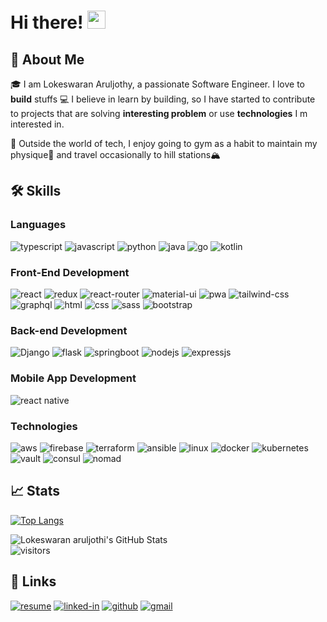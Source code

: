 # Hi there! <img src="https://media.giphy.com/media/hvRJCLFzcasrR4ia7z/giphy.gif" width="29px" height="29px">

## 🚀 About Me

🎓 I am Lokeswaran Aruljothy, a passionate Software Engineer. I love to **build** stuffs 💻 I believe in learn by building, so I have started to contribute to projects that are solving **interesting problem** or use **technologies** I m interested in.

🎸 Outside the world of tech, I enjoy going to gym as a habit to maintain my physique💪 and travel occasionally to hill stations🏔️

## 🛠️ Skills

### Languages

![typescript](https://img.shields.io/badge/TypeScript-3178C6?style=for-the-badge&logo=typescript&logoColor=white)
![javascript](https://img.shields.io/badge/JavaScript-323330?style=for-the-badge&logo=javascript&logoColor=F7DF1E)
![python](https://img.shields.io/badge/Python-3776AB?style=for-the-badge&logo=python&logoColor=white)
![java](https://img.shields.io/badge/Java-9b2321?style=for-the-badge&logo=java&logoColor=000000)
![go](https://img.shields.io/badge/GO-00ADD8?style=for-the-badge&logo=go&logoColor=ffffff)
![kotlin](https://img.shields.io/badge/kotlin-7F52FF?style=for-the-badge&logo=kotlin&logoColor=daccff)

### Front-End Development

![react](https://img.shields.io/badge/React-20232A?style=for-the-badge&logo=react&logoColor=61DAFB)
![redux](https://img.shields.io/badge/Redux-593D88?style=for-the-badge&logo=redux&logoColor=white)
![react-router](https://img.shields.io/badge/React_Router-CA4245?style=for-the-badge&logo=react-router&logoColor=white)
![material-ui](https://img.shields.io/badge/Material_UI-0081CB?style=for-the-badge&logo=mui&logoColor=white)
![pwa](https://img.shields.io/badge/Progressive_Web_App-4285F4?style=for-the-badge&logo=googlechrome&logoColor=white)
![tailwind-css](https://img.shields.io/badge/tailwind_css-06B6D4?style=for-the-badge&logo=tailwind-css&logoColor=white)
![graphql](https://img.shields.io/badge/GraphQL-E434AA?style=for-the-badge&logo=graphql&logoColor=white)
![html](https://img.shields.io/badge/HTML5-E34F26?style=for-the-badge&logo=html5&logoColor=white)
![css](https://img.shields.io/badge/CSS3-1572B6?style=for-the-badge&logo=css3&logoColor=white)
![sass](https://img.shields.io/badge/SASS-CC6699?style=for-the-badge&logo=sass&logoColor=white)
![bootstrap](https://img.shields.io/badge/Bootstrap-563D7C?style=for-the-badge&logo=bootstrap&logoColor=white)

### Back-end Development

![Django](https://img.shields.io/badge/django-092E20?style=for-the-badge&logo=django&logoColor=ffffff)
![flask](https://img.shields.io/badge/flask-000000?style=for-the-badge&logo=flask&logoColor=ffffff)
![springboot](https://img.shields.io/badge/springboot-6DB33F?style=for-the-badge&logo=springboot&logoColor=ffffff)
![nodejs](https://img.shields.io/badge/node.js-339933?style=for-the-badge&logo=node.js&logoColor=ffffff)
![expressjs](https://img.shields.io/badge/express-000000?style=for-the-badge&logo=express&logoColor=ffffff)

### Mobile App Development

![react native](https://img.shields.io/badge/Reactnative-B7178C?style=for-the-badge&logo=react&logoColor=61DAFB)

### Technologies

![aws](https://img.shields.io/badge/aws-232F3E?style=for-the-badge&logo=amazonaws&logoColor=white)
![firebase](https://img.shields.io/badge/Firebase-ffaa00?style=for-the-badge&logo=Firebase&logoColor=white)
![terraform](https://img.shields.io/badge/terraform-7B42BC?style=for-the-badge&logo=terraform&logoColor=white)
![ansible](https://img.shields.io/badge/ansible-EE0000?style=for-the-badge&logo=ansible&logoColor=white)
![linux](https://img.shields.io/badge/linux-FCC624?style=for-the-badge&logo=linux&logoColor=black)
![docker](https://img.shields.io/badge/docker-2496ED?style=for-the-badge&logo=docker&logoColor=white)
![kubernetes](https://img.shields.io/badge/kubernetes-326CE5?style=for-the-badge&logo=kubernetes&logoColor=white)
![vault](https://img.shields.io/badge/vault-000000?style=for-the-badge&logo=vault&logoColor=white)
![consul](https://img.shields.io/badge/consul-F24C53?style=for-the-badge&logo=consul&logoColor=white)
![nomad](https://img.shields.io/badge/nomad-C11920?style=for-the-badge&logo=nomad&logoColor=white)

## 📈 Stats

[![Top Langs](https://github-readme-stats.vercel.app/api/top-langs/?username=lokeswaran-aj&layout=compact&theme=highcontrast)](https://github.com/anuraghazra/github-readme-stats)

<div>
    <img src="https://github-readme-stats.vercel.app/api?username=lokeswaran-aj&show_icons=true&hide_border=true&theme=radical" alt="Lokeswaran aruljothi's GitHub Stats">
    <br />
    <img src="https://visitor-badge.laobi.icu/badge?page_id=lokeswaran-aj.lokeswaran-aj" alt="visitors">
</div>

## 🔗 Links

[![resume](https://img.shields.io/badge/Resume-4285F4?style=for-the-badge&logo=read-the-docs&logoColor=white)](https://drive.google.com/file/d/1a6sP_y6cJ4w3dE8x_3OLyVHSOp18EV7V/view)
[![linked-in](https://img.shields.io/badge/Linked_In-0077B5?style=for-the-badge&logo=LinkedIn&logoColor=white)](https://www.linkedin.com/in/lokeswaran-aj/)
[![github](https://img.shields.io/badge/GitHub-000000?style=for-the-badge&logo=GitHub&logoColor=white)](https://github.com/lokeswaran-aj)
[![gmail](https://img.shields.io/badge/Gmail-D14836?style=for-the-badge&logo=Gmail&logoColor=white)](mailto:11lokeswaran@gamil.com)
